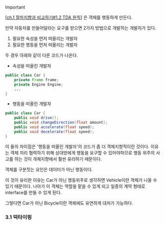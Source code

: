 > [!important]
> [[ch.1 절차지향과 비교하기#1.2 TDA 원칙](https://github.com/jamm0316/reading-books-for-programmers/blob/main/%EA%B0%9D%EC%B2%B4%EC%A7%80%ED%96%A5/%EC%9E%90%EB%B0%94%2C%20%EC%8A%A4%ED%94%84%EB%A7%81%20%EA%B0%9C%EB%B0%9C%EC%9E%90%EB%A5%BC%20%EC%9C%84%ED%95%9C%20%EC%8B%A4%EC%9A%A9%EC%A3%BC%EC%9D%98%20%ED%94%84%EB%A1%9C%EA%B7%B8%EB%9E%98%EB%B0%8D/1%EB%B6%80.%20%EA%B0%9D%EC%B2%B4%EC%A7%80%ED%96%A5/Ch1.%20%EC%A0%88%EC%B0%A8%EC%A7%80%ED%96%A5%EA%B3%BC%20%EB%B9%84%EA%B5%90%ED%95%98%EA%B8%B0.md#12-tda-%EC%9B%90%EC%B9%99)] 은 객체를 행동하게 만든다.

만약 자동차를 만들어달라는 요구를 받으면 2가지 방법으로 개발하는 개발자가 있다.
1. 필요한 속성을 먼저 떠올리는 개발자
2. 필요한 행동을 먼저 떠올리는 개발자

두 경우 아래와 같이 다른 코드가 나온다.

- 속성을 떠올린 개발자
```java
public class Car {
    private Frame frame;
    private Engine Engine;
    ...
}
```

- 행동을 떠올린 개발자
```java
public class Car {
    public void drive();
    public void changeDirection(float amount);
    public void accelerate(float speed);
    public void decelerate(float speed);
}
```

이 둘의 차이점은 '행동을 떠올린 개발자'의 코드가 좀 더 객체지향적이란 것이다.
이유는 객체 끼리 협력하기 위해 상대방에게 행동을 요구할 수 있어야하므로 행동 위주의 사고를 하는 것이 개체지향에서 훨씬 유리하기 때문이다.

객체를 구분짓는 요인은 데이터가 아닌 행동이다.

이 것이 유리한 이유는 Car가 아닌 행동위주로 생각하면 Vehicle이란 객체가 나올 수 있기 때문이다.
나아가 이 객체는 역할을 맡을 수 있게 되고 일종의 계약 형태로 interface를 만들 수 있게 된다.

그렇다면 Car가 아닌 Bicycle이란 객체에도 유연하게 대처가 가능하다.

### 3.1 덕타이핑
